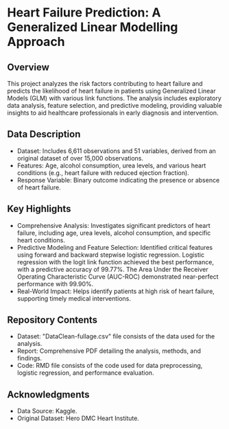 # Heart Failure Prediction: A Generalized Linear Modelling Approach

## Overview
This project analyzes the risk factors contributing to heart failure and predicts the likelihood of heart failure in patients using Generalized Linear Models (GLM) with various link functions. The analysis includes exploratory data analysis, feature selection, and predictive modeling, providing valuable insights to aid healthcare professionals in early diagnosis and intervention.

## Data Description
  - Dataset: Includes 6,611 observations and 51 variables, derived from an original dataset of over 15,000 observations.
  - Features: Age, alcohol consumption, urea levels, and various heart conditions (e.g., heart failure with reduced ejection fraction).
  - Response Variable: Binary outcome indicating the presence or absence of heart failure.

## Key Highlights
- Comprehensive Analysis: Investigates significant predictors of heart failure, including age, urea levels, alcohol consumption, and specific heart conditions.
- Predictive Modeling and Feature Selection: Identified critical features using forward and backward stepwise logistic regression. Logistic regression with the logit link function achieved the best performance, with a predictive accuracy of 99.77%. The Area Under the Receiver Operating Characteristic Curve (AUC-ROC) demonstrated near-perfect performance with 99.90%.
- Real-World Impact: Helps identify patients at high risk of heart failure, supporting timely medical interventions.

## Repository Contents
- Dataset: "DataClean-fullage.csv" file consists of the data used for the analysis.
- Report: Comprehensive PDF detailing the analysis, methods, and findings.
- Code: RMD file consists of the code used for data preprocessing, logistic regression, and performance evaluation.

## Acknowledgments
- Data Source: Kaggle.
- Original Dataset: Hero DMC Heart Institute.
